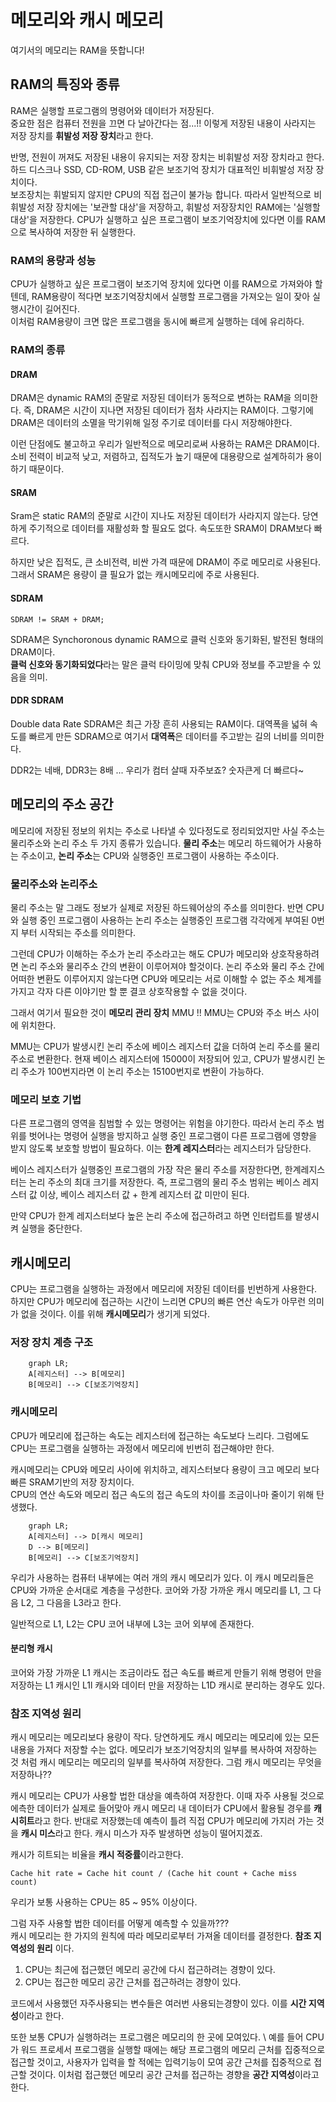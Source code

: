 # 메모리와 캐시 메모리
여기서의 메모리는 RAM을 뜻합니다!

## RAM의 특징와 종류
RAM은 실행할 프로그램의 명령어와 데이터가 저장된다. \
중요한 점은 컴퓨터 전원을 끄면 다 날아간다는 점...!!  이렇게 저장된 내용이 사라지는 저장 장치를 **휘발성 저장 장치**라고 한다.

반명, 전원이 꺼져도 저장된 내용이 유지되는 저장 장치는 비휘발성 저장 장치라고 한다. \
하드 디스크나 SSD, CD-ROM, USB 같은 보조기억 장치가 대표적인 비휘발성 저장 장치이다. \
보조장치는 휘발되지 않지만 CPU의 직접 접근이 불가능 합니다. 따라서 일반적으로 비휘발성 저장 장치에는 '보관할 대상'을 저장하고, 휘발성 저장장치인 RAM에는 '실행할 대상'을 저장한다. CPU가 실행하고 싶은 프로그램이 보조기억장치에 있다면 이를 RAM으로 복사하여 저장한 뒤 실행한다.

### RAM의 용량과 성능
CPU가 실행하고 싶은 프로그램이 보조기억 장치에 있다면 이를 RAM으로 가져와야 할텐데, RAM용량이 적다면 보조기억장치에서 실행할 프로그램을 가져오는 일이 잦아 실행시간이 길어진다. \
이처럼 RAM용량이 크면 많은 프로그램을 동시에 빠르게 실행하는 데에 유리하다. 

### RAM의 종류

#### DRAM
DRAM은 dynamic RAM의 준말로 저장된 데이터가 동적으로 변하는 RAM을 의미한다. 즉, DRAM은 시간이 지나면 저장된 데이터가 점차 사라지는 RAM이다. 그렇기에 DRAM은 데이터의 소멸을 막기위해 일정 주기로 데이터를 다시 저장해야한다.

이런 단점에도 불고하고 우리가 일반적으로 메모리로써 사용하는 RAM은 DRAM이다. 소비 전력이 비교적 낮고, 저렴하고, 집적도가 높기 때문에 대용량으로 설계하히가 용이하기 때문이다. 

#### SRAM
Sram은 static RAM의 준말로 시간이 지나도 저장된 데이터가 사라지지 않는다. 당연하게 주기적으로 데이터를 재활성화 할 필요도 없다. 속도또한 SRAM이 DRAM보다 빠르다.

하지만 낮은 집적도, 큰 소비전력, 비싼 가격 때문에 DRAM이 주로 메모리로 사용된다.
그래서 SRAM은 용량이 클 필요가 없는 캐시메모리에 주로 사용된다.

#### SDRAM
```
SDRAM != SRAM + DRAM;
```
SDRAM은 Synchoronous dynamic RAM으로 클럭 신호와 동기화된, 발전된 형태의 DRAM이다.\
**클럭 신호와 동기화되었다**라는 말은 클럭 타이밍에 맞춰 CPU와 정보를 주고받을 수 있음을 의미. 

#### DDR SDRAM
Double data Rate SDRAM은 최근 가장 흔히 사용되는 RAM이다. 대역폭을 넓혀 속도를 빠르게 만든 SDRAM으로 여기서 **대역폭**은 데이터를 주고받는 길의 너비를 의미한다.

DDR2는 네배, DDR3는 8배 ... 우리가 컴터 살때 자주보죠? 숫자큰게 더 빠르다~

## 메모리의 주소 공간
메모리에 저장된 정보의 위치는 주소로 나타낼 수 있다정도로 정리되었지만 사실 주소는 물리주소와 논리 주소 두 가지 종류가 있습니다. **물리 주소**는 메모리 하드웨어가 사용하는 주소이고, **논리 주소**는 CPU와 실행중인 프로그램이 사용하는 주소이다. 

### 물리주소와 논리주소
물리 주소는 말 그래도 정보가 실제로 저장된 하드웨어상의 주소를 의미한다. 반면 CPU와 실행 중인 프로그램이 사용하는 논리 주소는 실행중인 프로그램 각각에게 부여된 0번지 부터 시작되는 주소를 의미한다.

그런데 CPU가 이해하는 주소가 논리 주소라고는 해도 CPU가 메모리와 상호작용하려면 논리 주소와 물리주소 간의 변환이 이루어져야 할것이다. 논리 주소와 물리 주소 간에 어떠한 변환도 이루어지지 않는다면 CPU와 메모리는 서로 이해할 수 없는 주소 체계를 가지고 각자 다른 이야기만 할 뿐 결코 상호작용할 수 없을 것이다.

그래서 여기서 필요한 것이 **메모리 관리 장치** MMU !!
MMU는 CPU와 주소 버스 사이에 위치한다.

MMU는 CPU가 발생시킨 논리 주소에 베이스 레지스터 값을 더하여 논리 주소를 물리 주소로 변환한다. 현재 베이스 레지스터에 15000이 저장되어 있고, CPU가 발생시킨 논리 주소가 100번지라면 이 논리 주소는 15100번지로 변환이 가능하다.

### 메모리 보호 기법
다른 프로그램의 영역을 침범할 수 있는 명령어는 위험을 야기한다. 따라서 논리 주소 범위를 벗어나는 명령어 실행을 방지하고 실행 중인 프로그램이 다른 프로그램에 영향을 받지 않도록 보호할 방법이 필요하다. 이는 **한계 레지스터**라는 레지스터가 담당한다.

베이스 레지스터가 실행중인 프로그램의 가장 작은 물리 주소를 저장한다면, 한계레지스터는 논리 주소의 최대 크기를 저장한다. 즉, 프로그램의 물리 주소 범위는 베이스 레지스터 값 이상, 베이스 레지스터 값 + 한계 레지스터 값 미만이 된다.

만약 CPU가 한계 레지스터보다 높은 논리 주소에 접근하려고 하면 인터럽트를 발생시켜 실행을 중단한다.

## 캐시메모리
CPU는 프로그램을 실행하는 과정에서 메모리에 저장된 데이터를 빈번하게 사용한다. 하지만 CPU가 메모리에 접근하는 시간이 느리면 CPU의 빠른 연산 속도가 아무런 의미가 없을 것이다. 이를 위해 **캐시메모리**가 생기게 되었다.

### 저장 장치 계층 구조

```mermaid
    graph LR;
    A[레지스터] --> B[메모리]
    B[메모리] --> C[보조기억장치]
```
### 캐시메모리
CPU가 메모리에 접근하는 속도는 레지스터에 접근하는 속도보다 느리다. 그럼에도 CPU는 프로그램을 실행하는 과정에서 메모리에 빈번히 접근해야만 한다.

캐시메모리는 CPU와 메모리 사이에 위치하고, 레지스터보다 용량이 크고 메모리 보다 빠른 SRAM기반의 저장 장치이다.\
CPU의 연산 속도와 메모리 접근 속도의 접근 속도의 차이를 조금이나마 줄이기 위해 탄생했다.

```mermaid
    graph LR;
    A[레지스터] --> D[캐시 메모리]
    D --> B[메모리]
    B[메모리] --> C[보조기억장치]
```

우리가 사용하는 컴퓨터 내부에는 여러 개의 캐시 메모리가 있다. 이 캐시 메모리들은 CPU와 가까운 순서대로 계층을 구성한다. 코어와 가장 가까운 캐시 메모리를 L1, 그 다음 L2, 그 다음을 L3라고 한다.

일반적으로 L1, L2는 CPU 코어 내부에 L3는 코어 외부에 존재한다.

#### 분리형 캐시
코어와 가장 가까운 L1 캐시는 조금이라도 접근 속도를 빠르게 만들기 위해 명령어 만을 저장하는 L1 캐시인 L1l 캐시와 데이터 만을 저장하는 L1D 캐시로 분리하는 경우도 있다.

### 참조 지역성 원리
캐시 메모리는 메모리보다 용량이 작다. 당연하게도 캐시 메모리는 메모리에 있는 모든 내용을 가져다 저장할 수는 없다. 메모리가 보조기억장치의 일부를 복사하여 저장하는 것 처럼 캐시 메모리는 메모리의 일부를 복사하여 저장한다. 그럼 캐시 메모리는 무엇을 저장하나??

캐시 메모리는 CPU가 사용할 법한 대상을 예측하여 저장한다. 이때 자주 사용될 것으로 에측한 데이터가 실제로 들어맞아 캐시 메모리 내 데이터가 CPU에서 활용될 경우를 **캐시히트**라고 한다.
반대로 저장했는데 예측이 틀려 직접 CPU가 메모리에 가지러 가는 것을 **캐시 미스**라고 한다.
캐시 미스가 자주 발생하면 성능이 떨어지겠죠.

캐시가 히트되는 비율을 **캐시 적중률**이라고한다.
```
Cache hit rate = Cache hit count / (Cache hit count + Cache miss count)
```
우리가 보통 사용하는 CPU는 85 ~ 95% 이상이다.

그럼 자주 사용할 법한 데이터를 어떻게 예측할 수 있을까???\
캐시 메모리는 한 가지의 원칙에 따라 메모리로부터 가져올 데이터를 결정한다. **참조 지역성의 원리** 이다. 
1. CPU는 최근에 접근했던 메모리 공간에 다시 접근하려는 경향이 있다.
2. CPU는 접근한 메모리 공간 근처를 접근하려는 경향이 있다.

코드에서 사용했던 자주사용되는 변수들은 여러번 사용되는경향이 있다. 이를 **시간 지역성**이라고 한다.

또한 보통 CPU가 실행하려는 프로그램은 메모리의 한 곳에 모여있다. \ 
예를 들어 CPU가 워드 프로세서 프로그램을 실행할 때에는 해당 프로그램의 메모리 근처를 집중적으로 접근할 것이고, 사용자가 입력을 할 적에는 입력기능이 모여 공간 근처를 집중적으로 접근할 것이다. 이처럼 접근했던 메모리 공간 근처를 접근하는 경향을 **공간 지역성**이라고 한다.

